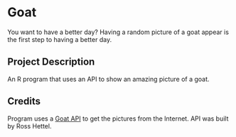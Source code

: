# Goat 

You want to have a better day? Having a random picture of a goat appear is the first step to having a better day. 

## Project Description
An R program that uses an API to show an amazing picture of a goat. 

## Credits
Program uses a [Goat API](https://placegoat.com/) to get the pictures from the Internet. API was built by Ross Hettel. 
